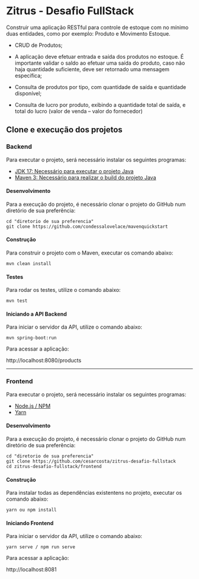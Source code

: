 
# Zitrus - Desafio FullStack

Construir uma aplicação RESTful para controle de estoque com no mínimo duas entidades, como por exemplo: Produto e Movimento Estoque.

- CRUD de Produtos;

- A aplicação deve efetuar entrada e saída dos produtos no estoque. É importante validar o saldo ao efetuar uma saída do produto, caso não haja quantidade suficiente, deve ser retornado uma mensagem específica;

- Consulta de produtos por tipo, com quantidade de saída e quantidade disponível;

- Consulta de lucro por produto, exibindo a quantidade total de saída, e total do lucro (valor de venda – valor do fornecedor)

## Clone e execução dos projetos

### Backend

Para executar o projeto, será necessário instalar os seguintes programas:

- [JDK 17: Necessário para executar o projeto Java](https://www.oracle.com/java/technologies/javase/jdk17-archive-downloads.html)
- [Maven 3: Necessário para realizar o build do projeto Java](https://maven.apache.org/download.cgi)

#### Desenvolvimento

Para a execução do projeto, é necessário clonar o projeto do GitHub num diretório de sua preferência:

```shell
cd "diretorio de sua preferencia"
git clone https://github.com/condessalovelace/mavenquickstart
```

#### Construção

Para construir o projeto com o Maven, executar os comando abaixo:

```shell
mvn clean install
```

#### Testes

Para rodar os testes, utilize o comando abaixo:

```
mvn test
```

#### Iniciando a API Backend

Para iniciar o servidor da API, utilize o comando abaixo:

```
mvn spring-boot:run
```

Para acessar a aplicação: 

http://localhost:8080/products

---

### Frontend

Para executar o projeto, será necessário instalar os seguintes programas:

- [Node.js / NPM](https://nodejs.org/en/download/)
- [Yarn](https://yarnpkg.com/getting-started/install)

#### Desenvolvimento

Para a execução do projeto, é necessário clonar o projeto do GitHub num diretório de sua preferência:

```shell
cd "diretorio de sua preferencia"
git clone https://github.com/cesarcosta/zitrus-desafio-fullstack
cd zitrus-desafio-fullstack/frontend
```

#### Construção

Para instalar todas as dependências existentens no projeto, executar os comando abaixo:

```shell
yarn ou npm install
```

#### Iniciando Frontend

Para iniciar o servidor da API, utilize o comando abaixo:

```
yarn serve / npm run serve
```

Para acessar a aplicação: 

http://localhost:8081
